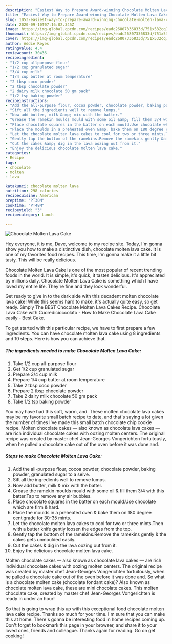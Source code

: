 ```yaml
---
description: "Easiest Way to Prepare Award-winning Chocolate Molten Lava Cake"
title: "Easiest Way to Prepare Award-winning Chocolate Molten Lava Cake"
slug: 1053-easiest-way-to-prepare-award-winning-chocolate-molten-lava-cake
date: 2020-09-10T07:16:02.345Z
image: https://img-global.cpcdn.com/recipes/eadc26807336833d/751x532cq70/chocolate-molten-lava-cake-recipe-main-photo.jpg
thumbnail: https://img-global.cpcdn.com/recipes/eadc26807336833d/751x532cq70/chocolate-molten-lava-cake-recipe-main-photo.jpg
cover: https://img-global.cpcdn.com/recipes/eadc26807336833d/751x532cq70/chocolate-molten-lava-cake-recipe-main-photo.jpg
author: Addie Reyes
ratingvalue: 4.4
reviewcount: 30436
recipeingredient:
- "1/2 cup allpurpose flour"
- "1/2 cup granulated sugar"
- "3/4 cup milk"
- "1/4 cup butter at room temperature"
- "2 tbsp coco powder"
- "2 tbsp chocolate powder"
- "2 dairy milk chocolate 50 gm pack"
- "1/2 tsp baking powder"
recipeinstructions:
- "Add the all-purpose flour, cocoa powder, chocolate powder, baking powder, granulated sugar to a seive."
- "Sift all the ingredients well to remove lumps."
- "Now add butter, milk &amp; mix with the batter."
- "Grease the ramekin moulds mould with some oil &amp; fill them 3/4 with this batter.Tap to remove any air bubbles."
- "Place chocolate squares in the batter on each mould.Use chocolate which are firm &amp; hard."
- "Place the moulds in a preheated oven &amp; bake them on 180 degree centigrade for 30-35 mints."
- "Let the chocolate molten lava cakes to cool for two or three mints.Then with a butter knife gently loosen the edges from the top."
- "Gently tap the bottom of the ramekins.Remove the ramekins gently &amp; the cakes gets unmoulded easily."
- "Cut the cakes &amp; dig in the lava oozing out from it."
- "Enjoy the delicious chocolate molten lava cake."
categories:
- Recipe
tags:
- chocolate
- molten
- lava

katakunci: chocolate molten lava 
nutrition: 298 calories
recipecuisine: American
preptime: "PT30M"
cooktime: "PT48M"
recipeyield: "3"
recipecategory: Lunch

---
```



![Chocolate Molten Lava Cake](https://img-global.cpcdn.com/recipes/eadc26807336833d/751x532cq70/chocolate-molten-lava-cake-recipe-main-photo.jpg)

Hey everyone, it is me, Dave, welcome to my recipe site. Today, I'm gonna show you how to make a distinctive dish, chocolate molten lava cake. It is one of my favorites food recipes. This time, I'm gonna make it a little bit tasty. This will be really delicious.

Chocolate Molten Lava Cake is one of the most popular of recent trending foods in the world. It is simple, it's quick, it tastes delicious. It's appreciated by millions daily. Chocolate Molten Lava Cake is something which I have loved my entire life. They're fine and they look wonderful.

Get ready to give in to the dark side with this decadent molten chocolate lava cake! While this seems hard to make, it&#39;s actually quite easy, so get ready. Simply The BEST Chocolate Molten Lava Cakes Recipe. Chocolate Lava Cake with Cuoredicioccolato - How to Make Chocolate Lava Cake easily - Best Cake.


To get started with this particular recipe, we have to first prepare a few ingredients. You can have chocolate molten lava cake using 8 ingredients and 10 steps. Here is how you can achieve that.

<!--inarticleads1-->

##### The ingredients needed to make Chocolate Molten Lava Cake:

1. Take 1/2 cup all-purpose flour
1. Get 1/2 cup granulated sugar
1. Prepare 3/4 cup milk
1. Prepare 1/4 cup butter at room temperature
1. Take 2 tbsp coco powder
1. Prepare 2 tbsp chocolate powder
1. Take 2 dairy milk chocolate 50 gm pack
1. Take 1/2 tsp baking powder


You may have had this soft, warm, and. These molten chocolate lava cakes may be my favorite small batch recipe to date, and that&#39;s saying a lot given the number of times I&#39;ve made this small batch chocolate chip cookie recipe. Molten chocolate cakes — also known as chocolate lava cakes — are rich individual chocolate cakes with oozing molten centers. The original recipe was created by master chef Jean-Georges Vongerichten fortuitously, when he pulled a chocolate cake out of the oven before it was done and. 

<!--inarticleads2-->

##### Steps to make Chocolate Molten Lava Cake:

1. Add the all-purpose flour, cocoa powder, chocolate powder, baking powder, granulated sugar to a seive.
1. Sift all the ingredients well to remove lumps.
1. Now add butter, milk &amp; mix with the batter.
1. Grease the ramekin moulds mould with some oil &amp; fill them 3/4 with this batter.Tap to remove any air bubbles.
1. Place chocolate squares in the batter on each mould.Use chocolate which are firm &amp; hard.
1. Place the moulds in a preheated oven &amp; bake them on 180 degree centigrade for 30-35 mints.
1. Let the chocolate molten lava cakes to cool for two or three mints.Then with a butter knife gently loosen the edges from the top.
1. Gently tap the bottom of the ramekins.Remove the ramekins gently &amp; the cakes gets unmoulded easily.
1. Cut the cakes &amp; dig in the lava oozing out from it.
1. Enjoy the delicious chocolate molten lava cake.


Molten chocolate cakes — also known as chocolate lava cakes — are rich individual chocolate cakes with oozing molten centers. The original recipe was created by master chef Jean-Georges Vongerichten fortuitously, when he pulled a chocolate cake out of the oven before it was done and. So what is a chocolate molten cake (chocolate fondant cake)? Also known as chocolate molten lava cake, these are mini chocolate cakes. This molten chocolate cake, created by master chef Jean-Georges Vongerichten is ready in under an hour! 

So that is going to wrap this up with this exceptional food chocolate molten lava cake recipe. Thanks so much for your time. I'm sure that you can make this at home. There's gonna be interesting food in home recipes coming up. Don't forget to bookmark this page in your browser, and share it to your loved ones, friends and colleague. Thanks again for reading. Go on get cooking!
